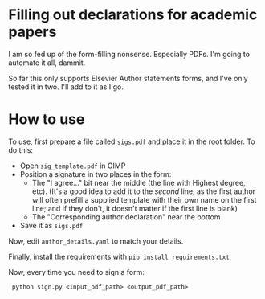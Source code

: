 # Filling out declarations for academic papers

I am so fed up of the form-filling nonsense. Especially PDFs. I'm going to automate it all, dammit.

So far this only supports Elsevier Author statements forms, and I've only tested it in two. I'll add to it as I go.

# How to use

To use, first prepare a file called `sigs.pdf` and place it in the root folder. To do this:

* Open `sig_template.pdf` in GIMP
* Position a signature in two places in the form: 
   * The "I agree..." bit near the middle (the line with Highest degree, etc). (It's a good idea to add it to the _second_ line, as the first author will often prefill a supplied template with their own name on the first line; and if they don't, it doesn't matter if the first line is blank)
   * The "Corresponding author declaration" near the bottom
* Save it as `sigs.pdf` 

Now, edit `author_details.yaml` to match your details.

Finally, install the requirements with `pip install requirements.txt`

Now, every time you need to sign a form:

     python sign.py <input_pdf_path> <output_pdf_path>
